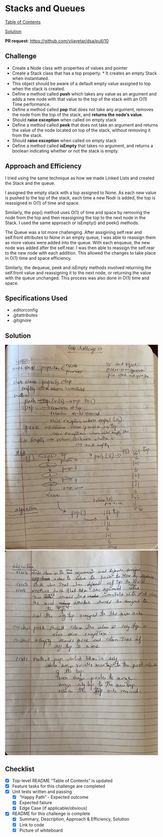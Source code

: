 # Stacks and Queues

[Table of Contents](../../../README.md)

[Solution](stack_and_queues.py)

__PR request__: https://github.com/vijayetar/dsa/pull/10

## Challenge
* Create a Node class with properties of values and pointer
*  Create a Stack class that has a top property. *  It creates an empty Stack when instantiated.
*  This object should be aware of a default empty value assigned to top when the stack is created.
* Define a method called __push__ which takes any value as an argument and adds a new node with that value to the top of the stack with an O(1) Time performance.
* Define a method called __pop__ that does not take any argument, removes the node from the top of the stack, and __returns the node’s value__.
* Should __raise exception__ when called on empty stack
* Define a method called __peek__ that does not take an argument and returns the value of the node located on top of the stack, without removing it from the stack.
*  Should __raise exception__ when called on empty stack
* Define a method called __isEmpty__ that takes no argument, and returns a boolean indicating whether or not the stack is empty.

## Approach and Efficiency
I tried using the same technique as how we made Linked Lists and created the Stack and the queue.

I assigned the empty stack with a top assigned to None.  As each new value is pushed to the top of the stack, each time a new Nodr is added, the top is reassigned in O(1) of time and space.

Similarly, the pop() method uses O(1) of time and space by removing the  node from the top and then reassigning the top to the next node in the Stack. I used the same approach or isEmpty() and peek() methods.

The Queue was a lot more challenging.  After assigining self.rear and self.front attributes to None in an empty queue, I was able to reassign them as more values were added into the queue. With each enqueue, the new node was added after the self.rear. I was then able to reassign the self.rear to the new node with each addition.  This allowed the changes to take place in O(1) time and space efficiency.

Similarly, the dequeue, peek and isEmpty methods involved returning the self.front value and reassigning it to the next node, or returning the value with the queue unchanged.  This process was also done in O(1) time and space.


## Specifications Used
* .editorconfig
* .gitattributes
* .gitignore


## Solution
![page 1](../../assets/S_Q_2.jpg)
![page 2](../../assets/S_Q_1.jpg)

## Checklist
 - [x] Top-level README “Table of Contents” is updated
 - [x] Feature tasks for this challenge are completed
 - [x] Unit tests written and passing
     - [x] “Happy Path” - Expected outcome
     - [x] Expected failure
     - [x] Edge Case (if applicable/obvious)
 - [x] README for this challenge is complete
     - [x] Summary, Description, Approach & Efficiency, Solution
     - [x] Link to code
     - [x] Picture of whiteboard
